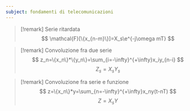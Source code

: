 ```yaml
---
subject: fondamenti di telecomunicazioni
---
```

> [!remark] Serie ritardata
> $$
> \mathcal{F}[\{x_{n-m}\}]=X_s\e^{-j\omega mT}
> $$

> [!remark] Convoluzione fra due serie
> $$
> z_n=\{x_n\}*\{y_n\}=\sum_{i=-\infty}^{+\infty}x_iy_{n-i}
> $$
> $$
> Z_s=X_sY_s
> $$

> [!remark] Convoluzione fra serie e funzione
> $$
> z=\{x_n\}*y=\sum_{n=-\infty}^{+\infty}x_ny(t-nT)
> $$
> $$
> Z=X_sY
> $$

